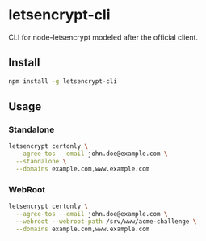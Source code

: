 # letsencrypt-cli

CLI for node-letsencrypt modeled after the official client.

## Install

```bash
npm install -g letsencrypt-cli
```

## Usage

### Standalone

```bash
letsencrypt certonly \
  --agree-tos --email john.doe@example.com \
  --standalone \
  --domains example.com,www.example.com
```

### WebRoot

```bash
letsencrypt certonly \
  --agree-tos --email john.doe@example.com \
  --webroot --webroot-path /srv/www/acme-challenge \
  --domains example.com,www.example.com
```
